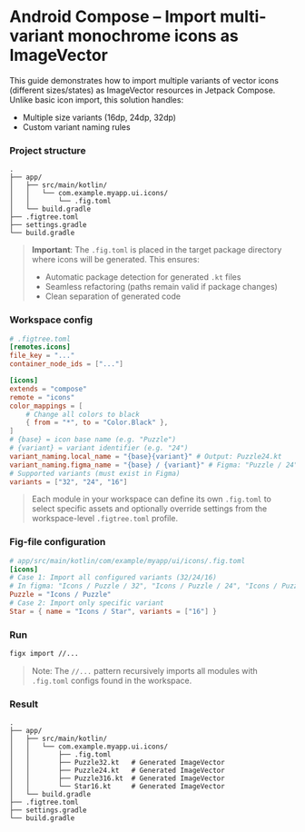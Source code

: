 # Android Compose – Import multi-variant monochrome icons as ImageVector

This guide demonstrates how to import multiple variants of vector icons (different sizes/states) as ImageVector resources in Jetpack Compose. Unlike basic icon import, this solution handles:
- Multiple size variants (16dp, 24dp, 32dp)
- Custom variant naming rules

### Project structure

```text
.
├── app/
│   ├── src/main/kotlin/
│   │   └── com.example.myapp.ui.icons/
│   │       └── .fig.toml
│   └── build.gradle
├── .figtree.toml
├── settings.gradle
└── build.gradle
```

> **Important**: The `.fig.toml` is placed in the target package directory where icons will be generated. This ensures:
>
> - Automatic package detection for generated `.kt` files
> - Seamless refactoring (paths remain valid if package changes)
> - Clean separation of generated code

### Workspace config

```toml
# .figtree.toml
[remotes.icons]
file_key = "..."
container_node_ids = ["..."]

[icons]
extends = "compose"
remote = "icons"
color_mappings = [
    # Change all colors to black
    { from = "*", to = "Color.Black" },
]
# {base} = icon base name (e.g. "Puzzle")
# {variant} = variant identifier (e.g. "24")
variant_naming.local_name = "{base}{variant}" # Output: Puzzle24.kt
variant_naming.figma_name = "{base} / {variant}" # Figma: "Puzzle / 24"
# Supported variants (must exist in Figma)
variants = ["32", "24", "16"]
```

> Each module in your workspace can define its own `.fig.toml` to select specific assets and optionally override settings from the workspace-level `.figtree.toml` profile.

### Fig-file configuration

```toml
# app/src/main/kotlin/com/example/myapp/ui/icons/.fig.toml
[icons]
# Case 1: Import all configured variants (32/24/16)
# In figma: "Icons / Puzzle / 32", "Icons / Puzzle / 24", "Icons / Puzzle / 16"
Puzzle = "Icons / Puzzle"
# Case 2: Import only specific variant
Star = { name = "Icons / Star", variants = ["16"] }
```

### Run

```bash
figx import //...
```
> Note: The `//...` pattern recursively imports all modules with `.fig.toml` configs found in the workspace.

### Result

```text
.
├── app/
│   ├── src/main/kotlin/
│   │   └── com.example.myapp.ui.icons/
│   │       ├── .fig.toml
│   │       ├── Puzzle32.kt   # Generated ImageVector
│   │       ├── Puzzle24.kt   # Generated ImageVector
│   │       ├── Puzzle316.kt  # Generated ImageVector
│   │       └── Star16.kt     # Generated ImageVector
│   └── build.gradle
├── .figtree.toml
├── settings.gradle
└── build.gradle
```
